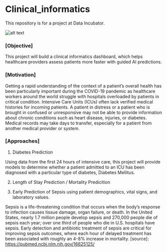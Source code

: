 # Clinical_informatics
 
This repository is for a project at Data Incubator.

![alt text](https://www.ohsu.edu/sites/default/files/2019-01/HCIN%20icon.jpg=250x250)

### [Objective]
This project will build a clinical informatics dashboard, which helps healthcare providers assess patients more faster with guided AI predictions.

### [Motivation]
Getting a rapid understanding of the context of a patient’s overall health has been particularly important during the COVID-19 pandemic as healthcare workers around the world struggle with hospitals overloaded by patients in critical condition. Intensive Care Units (ICUs) often lack verified medical histories for incoming patients. A patient in distress or a patient who is brought in confused or unresponsive may not be able to provide information about chronic conditions such as heart disease, injuries, or diabetes. Medical records may take days to transfer, especially for a patient from another medical provider or system.

### [Approaches]

1) Diabetes Prediction

Using data from the first 24 hours of intensive care, this project will provide models to determine whether a patient admitted to an ICU has been diagnosed with a particular type of diabetes, Diabetes Mellitus. 

2) Length of Stay Prediction / Mortality Predicition



3) Early Prediction of Sepsis using patient demographics, vital signs, and laboratory values.

Sepsis is a life-threatening condition that occurs when the body’s response to infection causes tissue damage, organ failure, or death. In the United States, nearly 1.7 million people develop sepsis and 270,000 people die of sepsis each year; over one third of people who die in U.S. hospitals have sepsis. Early detection and antibiotic treatment of sepsis are critical for improving sepsis outcomes, where each hour of delayed treatment has been associated with roughly an 4-8% increase in mortality. [source]: https://pubmed.ncbi.nlm.nih.gov/16625125/
